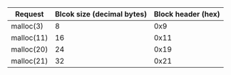 | Request  | Blcok size (decimal bytes) | Block header (hex)  |
|---|---|---|
| malloc(3) | 8 | 0x9 |
| malloc(11) | 16 | 0x11 |
| malloc(20) | 24 | 0x19 |
| malloc(21) | 32 | 0x21 |
